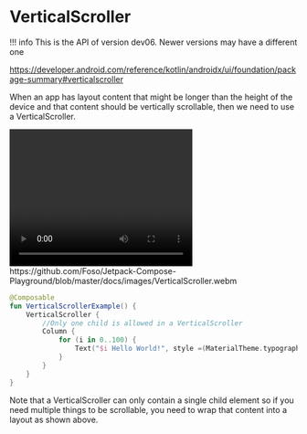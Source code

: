 # VerticalScroller

!!! info
    This is the API of version dev06. Newer versions may have a different one

https://developer.android.com/reference/kotlin/androidx/ui/foundation/package-summary#verticalscroller

When an app has layout content that might be longer than the height of the device and that content should be vertically scrollable, then we need to use a VerticalScroller.

<video width="320" height="240" controls>
  <source src="../../images/VerticalScroller.webm" type="video/webm">
Your browser does not support the video tag.
</video>
https://github.com/Foso/Jetpack-Compose-Playground/blob/master/docs/images/VerticalScroller.webm

```kotlin
@Composable
fun VerticalScrollerExample() {
    VerticalScroller {
        //Only one child is allowed in a VerticalScroller
        Column {
            for (i in 0..100) {
                Text("$i Hello World!", style =(MaterialTheme.typography()).body1)
            }
        }
    }
}
```

Note that a VerticalScroller can only contain a single child element so if you need multiple things to be scrollable, you need to wrap that content into a layout as shown above.